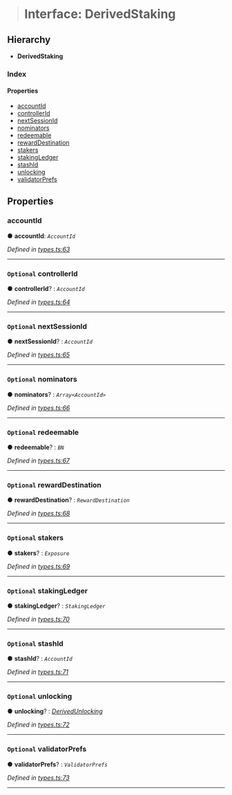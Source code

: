 > # Interface: DerivedStaking

## Hierarchy

* **DerivedStaking**

### Index

#### Properties

* [accountId](_types_.derivedstaking.md#accountid)
* [controllerId](_types_.derivedstaking.md#optional-controllerid)
* [nextSessionId](_types_.derivedstaking.md#optional-nextsessionid)
* [nominators](_types_.derivedstaking.md#optional-nominators)
* [redeemable](_types_.derivedstaking.md#optional-redeemable)
* [rewardDestination](_types_.derivedstaking.md#optional-rewarddestination)
* [stakers](_types_.derivedstaking.md#optional-stakers)
* [stakingLedger](_types_.derivedstaking.md#optional-stakingledger)
* [stashId](_types_.derivedstaking.md#optional-stashid)
* [unlocking](_types_.derivedstaking.md#optional-unlocking)
* [validatorPrefs](_types_.derivedstaking.md#optional-validatorprefs)

## Properties

###  accountId

● **accountId**: *`AccountId`*

*Defined in [types.ts:63](https://github.com/polkadot-js/api/blob/ffe1c71/packages/api-derive/src/types.ts#L63)*

___

### `Optional` controllerId

● **controllerId**? : *`AccountId`*

*Defined in [types.ts:64](https://github.com/polkadot-js/api/blob/ffe1c71/packages/api-derive/src/types.ts#L64)*

___

### `Optional` nextSessionId

● **nextSessionId**? : *`AccountId`*

*Defined in [types.ts:65](https://github.com/polkadot-js/api/blob/ffe1c71/packages/api-derive/src/types.ts#L65)*

___

### `Optional` nominators

● **nominators**? : *`Array<AccountId>`*

*Defined in [types.ts:66](https://github.com/polkadot-js/api/blob/ffe1c71/packages/api-derive/src/types.ts#L66)*

___

### `Optional` redeemable

● **redeemable**? : *`BN`*

*Defined in [types.ts:67](https://github.com/polkadot-js/api/blob/ffe1c71/packages/api-derive/src/types.ts#L67)*

___

### `Optional` rewardDestination

● **rewardDestination**? : *`RewardDestination`*

*Defined in [types.ts:68](https://github.com/polkadot-js/api/blob/ffe1c71/packages/api-derive/src/types.ts#L68)*

___

### `Optional` stakers

● **stakers**? : *`Exposure`*

*Defined in [types.ts:69](https://github.com/polkadot-js/api/blob/ffe1c71/packages/api-derive/src/types.ts#L69)*

___

### `Optional` stakingLedger

● **stakingLedger**? : *`StakingLedger`*

*Defined in [types.ts:70](https://github.com/polkadot-js/api/blob/ffe1c71/packages/api-derive/src/types.ts#L70)*

___

### `Optional` stashId

● **stashId**? : *`AccountId`*

*Defined in [types.ts:71](https://github.com/polkadot-js/api/blob/ffe1c71/packages/api-derive/src/types.ts#L71)*

___

### `Optional` unlocking

● **unlocking**? : *[DerivedUnlocking](../modules/_types_.md#derivedunlocking)*

*Defined in [types.ts:72](https://github.com/polkadot-js/api/blob/ffe1c71/packages/api-derive/src/types.ts#L72)*

___

### `Optional` validatorPrefs

● **validatorPrefs**? : *`ValidatorPrefs`*

*Defined in [types.ts:73](https://github.com/polkadot-js/api/blob/ffe1c71/packages/api-derive/src/types.ts#L73)*

___